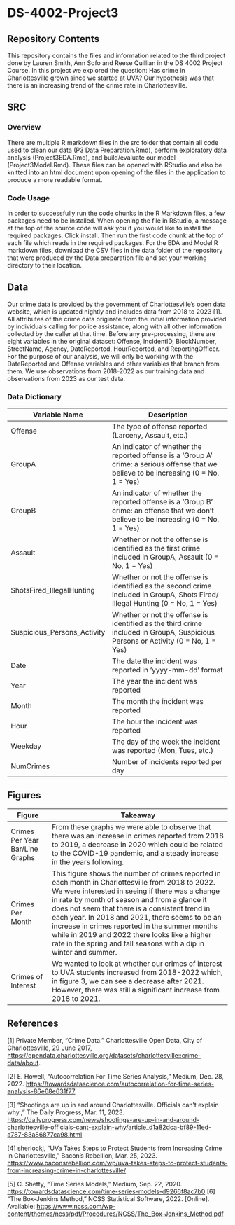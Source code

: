 # DS-4002-Project3


## Repository Contents
This repository contains the files and information related to the third project done by Lauren Smith, Ann Sofo and Reese Quillian in the DS 4002 Project Course. In this project we explored the question: Has crime in Charlottesville grown since we started at UVA? Our hypothesis was that there is an increasing trend of the crime rate in Charlottesville.


## SRC


### Overview
There are multiple R markdown files in the src folder that contain all code used to clean our data (P3 Data Preparation.Rmd), perform exploratory data analysis (Project3EDA.Rmd), and build/evaluate our model (Project3Model.Rmd). These files can be opened with RStudio and also be knitted into an html document upon opening of the files in the application to produce a more readable format. 


### Code Usage
In order to successfully run the code chunks in the R Markdown files, a few packages need to be installed. When opening the file in RStudio, a message at the top of the source code will ask you if you would like to install the required packages. Click install. Then run the first code chunk at the top of each file which reads in the required packages. For the EDA and Model R markdown files, download the CSV files in the data folder of the repository that were produced by the Data preparation file and set your working directory to their location.

## Data
Our crime data is provided by the government of Charlottesville’s open data website, which is updated nightly and includes data from 2018 to 2023 [1]. All attributes of the crime data originate from the initial information provided by individuals calling for police assistance, along with all other information collected by the caller at that time. Before any pre-processing, there are eight variables in the original dataset: Offense, IncidentID, BlockNumber, StreetName, Agency, DateReported, HourReported, and ReportingOfficer. For the purpose of our analysis, we will only be working with the DateReported and Offense variables and other variables that branch from them. We use observations from 2018-2022 as our training data and observations from 2023 as our test data.

### Data Dictionary
| Variable Name  | Description  |
|---|---|
| Offense  | The type of offense reported (Larceny, Assault, etc.)  |
| GroupA  | An indicator of whether the reported offense is a ‘Group A’ crime: a serious offense that we believe to be increasing (0 = No, 1 = Yes)  |
| GroupB  | An indicator of whether the reported offense is a ‘Group B’ crime: an offense that we don’t believe to be increasing (0 = No, 1 = Yes)  |
| Assault  | Whether or not the offense is identified as the first crime included in GroupA, Assault (0 = No, 1 = Yes) |
| ShotsFired_IllegalHunting  | Whether or not the offense is identified as the second crime included in GroupA, Shots Fired/ Illegal Hunting  (0 = No, 1 = Yes)  |
| Suspicious_Persons_Activity  | Whether or not the offense is identified as the third crime included in GroupA, Suspicious Persons or Activity  (0 = No, 1 = Yes) |
|  Date | The date the incident was reported in ‘yyyy-mm-dd’ format  |
| Year  | The year the incident was reported  |
|  Month | The month the incident was reported  |
| Hour  | The hour the incident was reported  |
| Weekday  | The day of the week the incident was reported (Mon, Tues, etc.) |
| NumCrimes | Number of incidents reported per day |



## Figures
| Figure  | Takeaway  |
|---|---|
| Crimes Per Year Bar/Line Graphs | From these graphs we were able to observe that there was an increase in crimes reported from 2018 to 2019, a decrease in 2020 which could be related to the COVID-19 pandemic, and a steady increase in the years following. |
| Crimes Per Month |  This figure shows the number of crimes reported in each month in Charlottesville from 2018 to 2022. We were interested in seeing if there was a change in rate by month of season and from a glance it does not seem that there is a consistent trend in each year. In 2018 and 2021, there seems to be an increase in crimes reported in the summer months while in 2019 and 2022 there looks like a higher rate in the spring and fall seasons with a dip in winter and summer. |
| Crimes of Interest | We wanted to look at whether our crimes of interest to UVA students increased from 2018-2022 which, in figure 3, we can see a  decrease after 2021. However, there was still a significant increase from 2018 to 2021. |


## References
[1] Private Member, “Crime Data.” Charlottesville Open Data, City of Charlottesville, 29 June 2017, https://opendata.charlottesville.org/datasets/charlottesville::crime-data/about. 

[2] E. Howell, “Autocorrelation For Time Series Analysis,” Medium, Dec. 28, 2022. https://towardsdatascience.com/autocorrelation-for-time-series-analysis-86e68e631f77 

[3] “Shootings are up in and around Charlottesville. Officials can’t explain why.,” The Daily Progress, Mar. 11, 2023. https://dailyprogress.com/news/shootings-are-up-in-and-around-charlottesville-officials-cant-explain-why/article_d1a82dca-bf89-11ed-a787-83a86877ca98.html 

[4] sherlockj, “UVa Takes Steps to Protect Students from Increasing Crime in Charlottesville,” Bacon’s Rebellion, Mar. 25, 2023. https://www.baconsrebellion.com/wp/uva-takes-steps-to-protect-students-from-increasing-crime-in-charlottesville/ 

[5] C. Shetty, “Time Series Models,” Medium, Sep. 22, 2020. https://towardsdatascience.com/time-series-models-d9266f8ac7b0 
‌
[6] “The Box-Jenkins Method,” NCSS Statistical Software, 2022. [Online]. Available: https://www.ncss.com/wp-content/themes/ncss/pdf/Procedures/NCSS/The_Box-Jenkins_Method.pdf 


